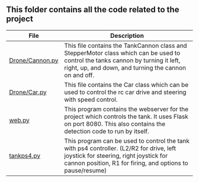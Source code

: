 ## This folder contains all the code related to the project

| File | Description |
|------|-------------|
| [Drone/Cannon.py](Drone/Cannon.py) | This file contains the TankCannon class and StepperMotor class which can be used to control the tanks cannon by turning it left, right, up, and down, and turning the cannon on and off. |
| [Drone/Car.py](Drone/Car.py) | This file contains the Car class which can be used to control the rc car drive and steering with speed control. |
| [web.py](web.py) | This program contains the webserver for the project which controls the tank. It uses Flask on port 8080. This also contains the detection code to run by itself. |
| [tankps4.py](tankps4.py) | This program can be used to control the tank with ps4 controller. (L2/R2 for drive, left joystick for steering, right joystick for cannon position, R1 for firing, and options to pause/resume) |